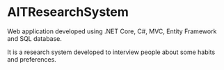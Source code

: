 # AITResearchSystem

Web application developed using .NET Core, C#, MVC, Entity Framework and SQL database.

It is a research system developed to interview people about some habits and preferences.

